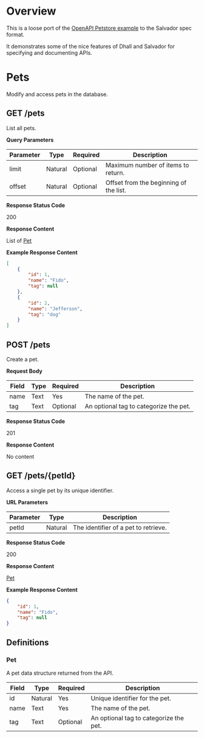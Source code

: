 # Overview

This is a loose port of the [OpenAPI Petstore
example](https://github.com/OAI/OpenAPI-Specification/blob/master/examples/v3.0/petstore.yaml)
to the Salvador spec format.

It demonstrates some of the nice features of Dhall and Salvador
for specifying and documenting APIs.

# Pets

Modify and access pets in the database.

## GET /pets

List all pets.

**Query Parameters**

| Parameter | Type    | Required | Description                            |
| --------- | ------- | -------- | -------------------------------------- |
| limit     | Natural | Optional | Maximum number of items to return.     |
| offset    | Natural | Optional | Offset from the beginning of the list. |

**Response Status Code**

200

**Response Content**

List of [Pet](#pet)

**Example Response Content**

```json
[
    {
        "id": 1,
        "name": "Fido",
        "tag": null
    },
    {
        "id": 2,
        "name": "Jefferson",
        "tag": "dog"
    }
]
```

## POST /pets

Create a pet.

**Request Body**

| Field | Type | Required | Description                            |
| ----- | ---- | -------- | -------------------------------------- |
| name  | Text | Yes      | The name of the pet.                   |
| tag   | Text | Optional | An optional tag to categorize the pet. |

**Response Status Code**

201

**Response Content**

No content

## GET /pets/{petId}

Access a single pet by its unique identifier.

**URL Parameters**

| Parameter | Type    | Description                          |
| --------- | ------- | ------------------------------------ |
| petId     | Natural | The identifier of a pet to retrieve. |

**Response Status Code**

200

**Response Content**

[Pet](#pet)

**Example Response Content**

```json
{
    "id": 1,
    "name": "Fido",
    "tag": null
}
```

## Definitions

### Pet

A pet data structure returned from the API.

| Field | Type    | Required | Description                            |
| ----- | ------- | -------- | -------------------------------------- |
| id    | Natural | Yes      | Unique identifier for the pet.         |
| name  | Text    | Yes      | The name of the pet.                   |
| tag   | Text    | Optional | An optional tag to categorize the pet. |

